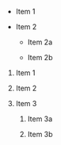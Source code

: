 * Item 1

* Item 2

  * Item 2a

  * Item 2b


1. Item 1

2. Item 2

3. Item 3

   1. Item 3a

   2. Item 3b
